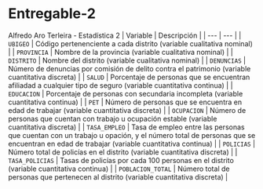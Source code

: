 # Entregable-2
Alfredo Aro Terleira - Estadística 2
| Variable | Descripción |
| --- | --- |
| `UBIGEO` | Código pertenenciente a cada distrito (variable cualitativa nominal) |
| `PROVINCIA` | Nombre de la provincia (variable cualitativa nominal) |
| `DISTRITO` | Nombre del distrito (variable cualitativa nominal) |
| `DENUNCIAS` | Número de denuncias por comisión de delito contra el patrimonio (variable cuantitativa discreta) |
| `SALUD` | Porcentaje de personas que se encuentran afiliadad a cualquier tipo de seguro (variable cuantitativa continua) |
| `EDUCACION` | Porcentaje de personas con secundaria incompleta (variable cuantitativa continua) |
| `PET` | Número de personas que se encuentra en edad de trabajar (variable cuantitativa discreta) |
| `OCUPACION` | Número de personas que cuentan con trabajo u ocupación estable (variable cuantitativa discreta) |
| `TASA_EMPLEO` | Tasa de empleo entre las personas que cuentan con un trabajo u opación, y el número total de personas que se encuentran en edad de trabajar (variable cuantitativa continua) |
| `POLICIAS` | Número total de policías en el distrito (variable cuantitativa discreta) |
| `TASA_POLICIAS` | Tasas de policías por cada 100 personas en el distrito (variable cuantitativa continua) |
| `POBLACION_TOTAL` | Número total de personas que pertenecen al distrito (variable cuantitativa discreta) |
